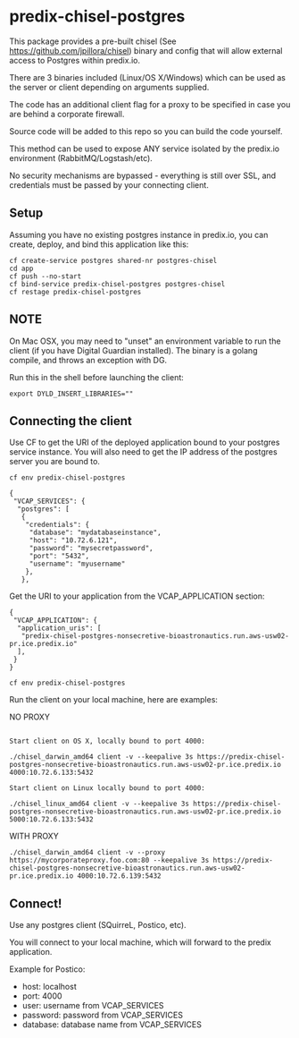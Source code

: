 # predix-chisel-postgres

This package provides a pre-built chisel (See  https://github.com/jpillora/chisel) binary and config that will allow external access to Postgres within predix.io.

There are 3 binaries included (Linux/OS X/Windows) which can be used as the server or client depending on arguments supplied.

The code has an additional client flag for a proxy to be specified in case you are behind a corporate firewall.

Source code will be added to this repo so you can build the code yourself.

This method can be used to expose ANY service isolated by the predix.io environment (RabbitMQ/Logstash/etc).

No security mechanisms are bypassed - everything is still over SSL, and credentials must be passed by your connecting client.

## Setup

Assuming you have no existing postgres instance in predix.io, you can create, deploy, and bind this application like this:

```
cf create-service postgres shared-nr postgres-chisel
cd app
cf push --no-start
cf bind-service predix-chisel-postgres postgres-chisel
cf restage predix-chisel-postgres
```

## NOTE
On Mac OSX, you may need to "unset" an environment variable to run the client (if you have Digital Guardian installed). The binary is a golang compile, and throws an exception with DG.

Run this in the shell before launching the client:
```
export DYLD_INSERT_LIBRARIES=""
```

## Connecting the client

Use CF to get the URI of the deployed application bound to your postgres service instance. You will also need to get the IP address of the postgres server you are bound to.

```
cf env predix-chisel-postgres

{
 "VCAP_SERVICES": {
  "postgres": [
   {
    "credentials": {
     "database": "mydatabaseinstance",
     "host": "10.72.6.121",
     "password": "mysecretpassword",
     "port": "5432",
     "username": "myusername"
    },
   },
```

Get the URI to your application from the VCAP_APPLICATION section:
```
{
 "VCAP_APPLICATION": {
  "application_uris": [
   "predix-chisel-postgres-nonsecretive-bioastronautics.run.aws-usw02-pr.ice.predix.io"
  ],
 }
}
```

```
cf env predix-chisel-postgres
```
Run the client on your local machine, here are examples:

NO PROXY
```

Start client on OS X, locally bound to port 4000:

./chisel_darwin_amd64 client -v --keepalive 3s https://predix-chisel-postgres-nonsecretive-bioastronautics.run.aws-usw02-pr.ice.predix.io 4000:10.72.6.133:5432

Start client on Linux locally bound to port 4000:

./chisel_linux_amd64 client -v --keepalive 3s https://predix-chisel-postgres-nonsecretive-bioastronautics.run.aws-usw02-pr.ice.predix.io 5000:10.72.6.133:5432
```

WITH PROXY
```
./chisel_darwin_amd64 client -v --proxy https://mycorporateproxy.foo.com:80 --keepalive 3s https://predix-chisel-postgres-nonsecretive-bioastronautics.run.aws-usw02-pr.ice.predix.io 4000:10.72.6.139:5432
```

## Connect!

Use any postgres client (SQuirreL, Postico, etc).

You will connect to your local machine, which will forward to the predix application.

Example for Postico:

* host: localhost
* port: 4000
* user: username from VCAP_SERVICES
* password: password from VCAP_SERVICES
* database: database name from VCAP_SERVICES
